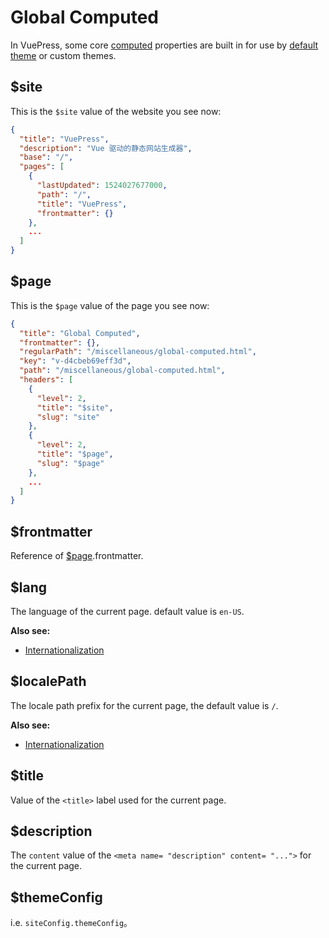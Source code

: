 # Global Computed

In VuePress, some core [computed](https://vuejs.org/v2/guide/computed.html#Computed-Properties) properties are built in for use by [default theme](../theme/default-theme-config.md) or custom themes.

## $site

This is the `$site` value of the website you see now:

``` json
{
  "title": "VuePress",
  "description": "Vue 驱动的静态网站生成器",
  "base": "/",
  "pages": [
    {
      "lastUpdated": 1524027677000,
      "path": "/",
      "title": "VuePress",
      "frontmatter": {}
    },
    ...
  ]
}
```

## $page

This is the `$page` value of the page you see now:

``` json
{
  "title": "Global Computed",
  "frontmatter": {},
  "regularPath": "/miscellaneous/global-computed.html",
  "key": "v-d4cbeb69eff3d",
  "path": "/miscellaneous/global-computed.html",
  "headers": [
    {
      "level": 2,
      "title": "$site",
      "slug": "site"
    },
    {
      "level": 2,
      "title": "$page",
      "slug": "$page"
    },
    ...
  ]
}
```

## $frontmatter

Reference of [$page](#page).frontmatter.

## $lang

The language of the current page. default value is `en-US`.

**Also see:**

- [Internationalization](../guide/i18n.md)

## $localePath

The locale path prefix for the current page, the default value is `/`.

**Also see:**

- [Internationalization](../guide/i18n.md)

## $title

Value of the `<title>` label used for the current page.

## $description

The `content` value of the `<meta name= "description" content= "...">` for the current page.

## $themeConfig

i.e. `siteConfig.themeConfig`。
